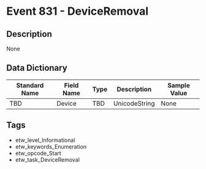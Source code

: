 # Event 831 - DeviceRemoval

## Description
None

## Data Dictionary
|Standard Name|Field Name|Type|Description|Sample Value|
|---|---|---|---|---|
|TBD|Device|TBD|UnicodeString|None|None|

## Tags
* etw_level_Informational
* etw_keywords_Enumeration
* etw_opcode_Start
* etw_task_DeviceRemoval